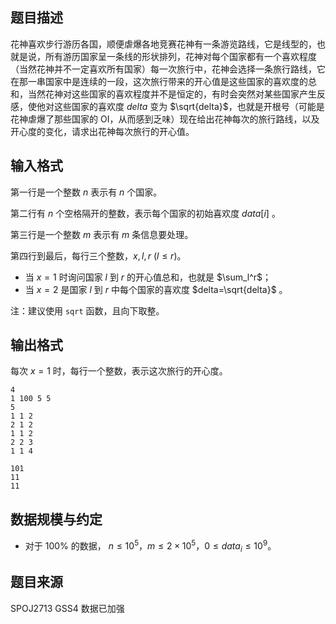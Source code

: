 ## 题目描述

花神喜欢步行游历各国，顺便虐爆各地竞赛花神有一条游览路线，它是线型的，也就是说，所有游历国家呈一条线的形状排列，花神对每个国家都有一个喜欢程度（当然花神并不一定喜欢所有国家）每一次旅行中，花神会选择一条旅行路线，它在那一串国家中是连续的一段，这次旅行带来的开心值是这些国家的喜欢度的总和，当然花神对这些国家的喜欢程度并不是恒定的，有时会突然对某些国家产生反感，使他对这些国家的喜欢度 $delta$ 变为 $\sqrt{delta}$，也就是开根号（可能是花神虐爆了那些国家的 OI​，从而感到乏味）现在给出花神每次的旅行路线，以及开心度的变化，请求出花神每次旅行的开心值。

## 输入格式

第一行是一个整数 $n$ 表示有 $n$ 个国家。

第二行有 $n$ 个空格隔开的整数，表示每个国家的初始喜欢度 $data[i]$ 。

第三行是一个整数 $m$ 表示有 $m$ 条信息要处理。

第四行到最后，每行三个整数，$x,l,r\ (l \leq r)$。

* 当 $x=1$ 时询问国家 $l$ 到 $r$ 的开心值总和，也就是 $\sum_l^r$；
* 当 $x=2$ 是国家 $l$ 到 $r$ 中每个国家的喜欢度 $delta=\sqrt{delta}$ 。

注：建议使用 `sqrt` 函数，且向下取整。

## 输出格式

每次 $x=1$ 时，每行一个整数，表示这次旅行的开心度。

```input1
4
1 100 5 5
5
1 1 2
2 1 2
1 1 2
2 2 3
1 1 4
```

```output1
101
11
11
```

## 数据规模与约定

* 对于 $100\%$ 的数据， $n\le 10^5$，$m\le 2 \times 10^5$，$0 \leq data_i \leq 10^9$。

## 题目来源

SPOJ2713 GSS4 数据已加强
